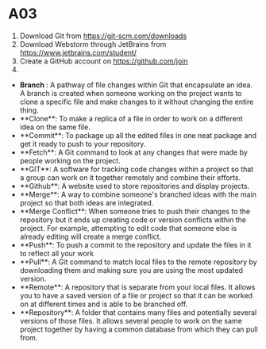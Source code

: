 # A03
1. Download Git from https://git-scm.com/downloads
2. Download Webstorm through JetBrains from https://www.jetbrains.com/student/
3. Create a GitHub account on https://github.com/join
4. 


<ul>
  <li>
    <strong>Branch</strong> : A pathway of file changes within Git that encapsulate an idea. A branch is created when someone working on the project wants to clone a specific file and make changes to it without changing the entire thing.
    </li>
  <li>
  **Clone**: To make a replica of a file in order to work on a different idea on the same file.
    </li>
  <li>
    **Commit**: To package up all the edited files in one neat package and get it ready to push to your repository.
    </li>
  <li>
    **Fetch**: A Git command to look at any changes that were made by people working on the project.
    </li>
  <li>
    **GIT**: A software for tracking code changes within a project so that a group can work on it together remotely and combine their efforts.
    </li>
  <li>
    **Github**: A website used to store repositories and display projects.
    </li>
  <li>
    **Merge**: A way to combine someone's branched ideas with the main project so that both ideas are integrated.
    </li>
  <li>
    **Merge Conflict**: When someone tries to push their changes to the repository but it ends up creating code or version conflicts within the project. For example, attempting to edit code that someone else is already editing will create a merge conflict.
    </li>
  <li>
    **Push**: To push a commit to the repository and update the files in it to reflect all your work
    </li>
  <li>
    **Pull**: A Git command to match local files to the remote repository by downloading them and making sure you are using the most updated version.
    </li>
  <li>
    **Remote**: A repository that is separate from your local files. It allows you to have a saved version of a file or project so that it can be worked on at different times and is able to be branched off. 
    </li>
  <li>
    **Repository**: A folder that contains many files and potentially several versions of those files. It allows several people to work on the same project together by having a common database from which they can pull from. 
    </li>
</ul>
